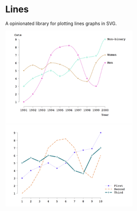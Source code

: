 # Lines

A opinionated library for plotting lines graphs in SVG.

<img alt="Example One" src="/images/Example3.png" width="400"></img>
<img alt="Example Two" src="/images/Example2.png" width="400"></img>
